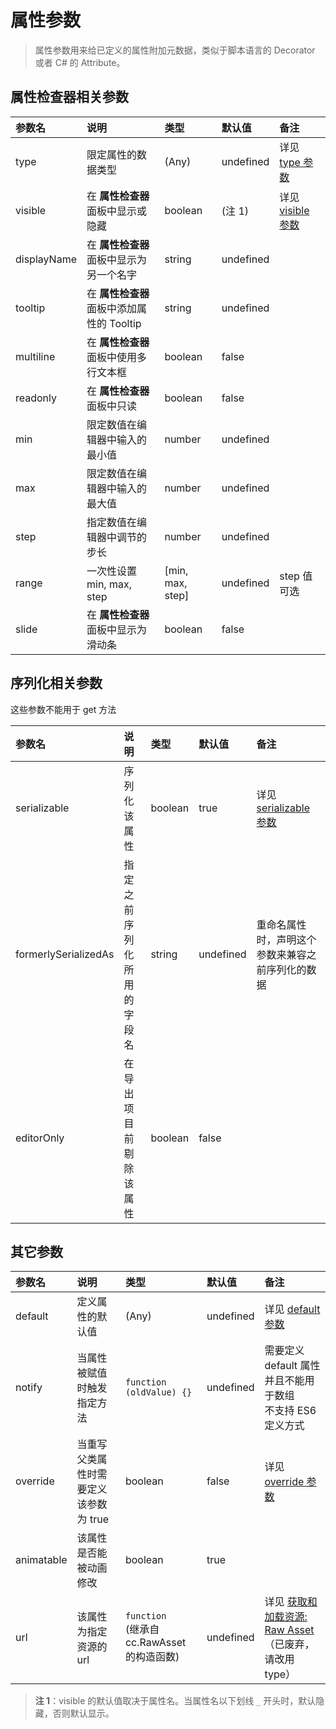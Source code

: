 # 属性参数

> 属性参数用来给已定义的属性附加元数据，类似于脚本语言的 Decorator 或者 C# 的 Attribute。

## 属性检查器相关参数

参数名 | 说明 | 类型 | 默认值 | 备注
:--- | :--- |:---|:---|:---
type | 限定属性的数据类型 | (Any) | undefined | 详见 [type 参数](class.md#type)
visible | 在 **属性检查器** 面板中显示或隐藏 | boolean | (注 1) | 详见 [visible 参数](class.md#visible)
displayName | 在 **属性检查器** 面板中显示为另一个名字 | string | undefined |
tooltip | 在 **属性检查器** 面板中添加属性的 Tooltip | string | undefined |
multiline | 在 **属性检查器** 面板中使用多行文本框 | boolean | false |
readonly | 在 **属性检查器** 面板中只读 | boolean | false |
min | 限定数值在编辑器中输入的最小值 | number | undefined |
max | 限定数值在编辑器中输入的最大值 | number | undefined |
step | 指定数值在编辑器中调节的步长 | number | undefined |
range | 一次性设置 min, max, step | [min, max, step] | undefined | step 值可选
slide | 在 **属性检查器** 面板中显示为滑动条 | boolean | false |

## 序列化相关参数

这些参数不能用于 get 方法

参数名 | 说明 | 类型 | 默认值 | 备注
:--- | :--- |:---|:---|:---
serializable | 序列化该属性 | boolean | true | 详见 [serializable 参数](class.md#serializable)
formerlySerializedAs | 指定之前序列化所用的字段名 | string | undefined | 重命名属性时，声明这个参数来兼容之前序列化的数据
editorOnly | 在导出项目前剔除该属性 | boolean | false |

## 其它参数

参数名 | 说明 | 类型 | 默认值 | 备注
:--- | :--- |:---|:---|:---
default | 定义属性的默认值 | (Any) | undefined | 详见 [default 参数](class.md#default)
notify | 当属性被赋值时触发指定方法 | `function (oldValue) {}` | undefined | 需要定义 default 属性并且不能用于数组<br>不支持 ES6 定义方式
override | 当重写父类属性时需要定义该参数为 true | boolean | false | 详见 [override 参数](class.md#override)
animatable | 该属性是否能被动画修改 | boolean | true |
url | 该属性为指定资源的 url | `function` <br> (继承自 cc.RawAsset 的构造函数) | undefined | 详见 [获取和加载资源: Raw Asset](https://github.com/cocos/cocos-docs/blob/8e6e4d7ef644390ec40d6cc5d30d8f1e96e46855/zh/scripting/load-assets.md#raw-asset)<br>（已废弃，请改用 type）

> **注 1**：visible 的默认值取决于属性名。当属性名以下划线 `_` 开头时，默认隐藏，否则默认显示。
